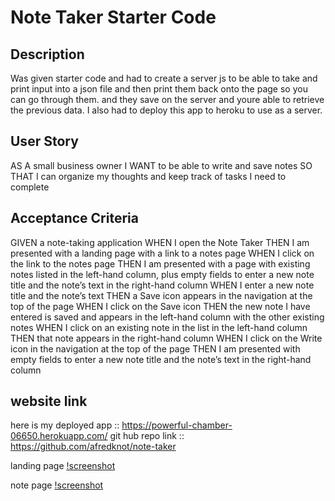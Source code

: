 # Note Taker Starter Code
## Description
Was given starter code and had to create a server js to be able to take and print input into a json file and then print them back onto the page so you can go through them. and they save on the server and youre able to retrieve the previous data. I also had to deploy this app to heroku to use as a server.

## User Story
AS A small business owner
I WANT to be able to write and save notes
SO THAT I can organize my thoughts and keep track of tasks I need to complete

## Acceptance Criteria
GIVEN a note-taking application
WHEN I open the Note Taker
THEN I am presented with a landing page with a link to a notes page
WHEN I click on the link to the notes page
THEN I am presented with a page with existing notes listed in the left-hand column, plus empty fields to enter a new note title and the note’s text in the right-hand column
WHEN I enter a new note title and the note’s text
THEN a Save icon appears in the navigation at the top of the page
WHEN I click on the Save icon
THEN the new note I have entered is saved and appears in the left-hand column with the other existing notes
WHEN I click on an existing note in the list in the left-hand column
THEN that note appears in the right-hand column
WHEN I click on the Write icon in the navigation at the top of the page
THEN I am presented with empty fields to enter a new note title and the note’s text in the right-hand column


## website link

here is my deployed app :: https://powerful-chamber-06650.herokuapp.com/
git hub repo link :: https://github.com/afredknot/note-taker


landing page
[!screenshot](./public/assets/screenshots/screenshot_landing_page.png)

note page
[!screenshot](./public/assets/screenshots/screenshot_note_page.png)